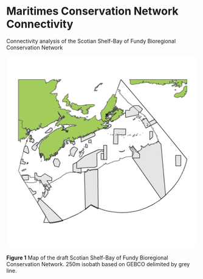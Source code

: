 # Maritimes Conservation Network Connectivity

Connectivity analysis of the Scotian Shelf-Bay of Fundy Bioregional Conservation Network


![ ](/inst/SSBoF_newtork.png)

__Figure 1__ Map of the draft Scotian Shelf-Bay of Fundy Bioregional Conservation Network. 250m isobath based on GEBCO delimited by grey line.  